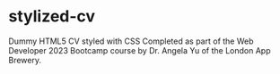 # stylized-cv
Dummy HTML5 CV styled with CSS
Completed as part of the Web Developer 2023 Bootcamp course by Dr. Angela Yu of the London App Brewery.
